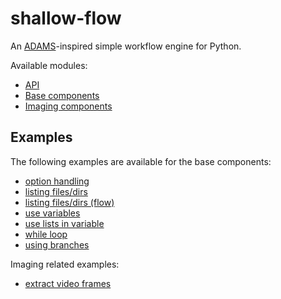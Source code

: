 # shallow-flow
An [ADAMS](https://adams.cms.waikato.ac.nz/)-inspired simple workflow engine for Python.

Available modules:

* [API](api)
* [Base components](base)
* [Imaging components](imaging)


## Examples

The following examples are available for the base components:

* [option handling](examples/option_handling.py)
* [listing files/dirs](examples/list_files.py)
* [listing files/dirs (flow)](examples/flow_listing_files.py)
* [use variables](examples/use_variables.py)
* [use lists in variable](examples/use_lists_in_variable.py)
* [while loop](examples/while_loop.py)
* [using branches](examples/branching.py)

Imaging related examples:  

* [extract video frames](examples/extract_video_frames.py)
